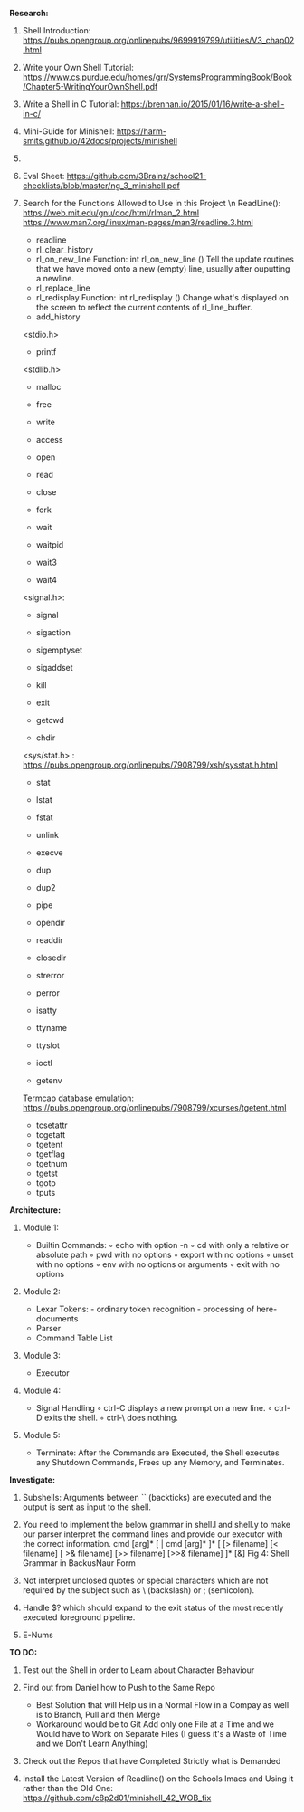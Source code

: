 **Research:**

1. Shell Introduction: https://pubs.opengroup.org/onlinepubs/9699919799/utilities/V3_chap02.html

2. Write your Own Shell Tutorial: https://www.cs.purdue.edu/homes/grr/SystemsProgrammingBook/Book/Chapter5-WritingYourOwnShell.pdf

3. Write a Shell in C Tutorial: https://brennan.io/2015/01/16/write-a-shell-in-c/

4. Mini-Guide for Minishell: https://harm-smits.github.io/42docs/projects/minishell

5. 

3. Eval Sheet: https://github.com/3Brainz/school21-checklists/blob/master/ng_3_minishell.pdf

4. Search for the Functions Allowed to Use in this Project \n
	ReadLine(): https://web.mit.edu/gnu/doc/html/rlman_2.html 
				https://www.man7.org/linux/man-pages/man3/readline.3.html
	- readline
 	- rl_clear_history
 	- rl_on_new_line
		Function: int rl_on_new_line ()
		Tell the update routines that we have moved onto a new (empty) line, usually after ouputting a newline.
 	- rl_replace_line
 	- rl_redisplay
	 	Function: int rl_redisplay ()
		Change what's displayed on the screen to reflect the current contents of rl_line_buffer.
 	- add_history

	<stdio.h>
 	- printf

	<stdlib.h>
 	- malloc
 	- free


 	- write
 	- access

 	- open
 	- read
 	- close


 	- fork
 	- wait
 	- waitpid
 	- wait3
 	- wait4


	<signal.h>:
 	- signal
 	- sigaction
 	- sigemptyset
 	- sigaddset
 	- kill


 	- exit
 	- getcwd
 	- chdir

	<sys/stat.h> : https://pubs.opengroup.org/onlinepubs/7908799/xsh/sysstat.h.html
 	- stat
 	- lstat
 	- fstat


 	- unlink
 	- execve
 	- dup
 	- dup2
 	- pipe
 	- opendir
 	- readdir
 	- closedir
 	- strerror
 	- perror
 	- isatty
 	- ttyname
 	- ttyslot
 	- ioctl
 	- getenv

	Termcap database emulation:  https://pubs.opengroup.org/onlinepubs/7908799/xcurses/tgetent.html
 	- tcsetattr
 	- tcgetatt
 	- tgetent
 	- tgetflag
 	- tgetnum
 	- tgetst
 	- tgoto
 	- tputs


**Architecture:**

1. Module 1:
	- Builtin Commands:
		◦ echo with option -n
		◦ cd with only a relative or absolute path
		◦ pwd with no options
		◦ export with no options
		◦ unset with no options
		◦ env with no options or arguments
		◦ exit with no options

2. Module 2:
	- Lexar
		Tokens:
			- ordinary token recognition
			- processing of here-documents
	- Parser
	- Command Table List

3. Module 3:
	- Executor

4. Module 4:
	- Signal Handling
		◦ ctrl-C displays a new prompt on a new line.
		◦ ctrl-D exits the shell.
		◦ ctrl-\ does nothing.

5. Module 5:
	- Terminate: After the Commands are Executed, the Shell executes any Shutdown Commands, Frees up any Memory, and Terminates.


**Investigate:**

1. Subshells: Arguments between `` (backticks) are executed and the output is sent as 
input to the shell. 

2. You need to implement the below grammar in shell.l and shell.y to make our parser interpret 
the command lines and provide our executor with the correct information. 
cmd [arg]* [ | cmd [arg]* ]*
          [ [> filename] [< filename] [ >& filename] [>> filename] [>>& filename] ]* [&]
Fig 4: Shell Grammar in Backus­Naur Form 

3. Not interpret unclosed quotes or special characters which are not required by the
subject such as \ (backslash) or ; (semicolon).

4. Handle $? which should expand to the exit status of the most recently executed foreground pipeline.

5. E-Nums



**TO DO:**

1. Test out the Shell in order to Learn about Character Behaviour

2. Find out from Daniel how to Push to the Same Repo
	- Best Solution that will Help us in a Normal Flow in a Compay as well is to Branch, Pull and then Merge
	- Workaround would be to Git Add only one File at a Time and we Would have to Work on Separate Files (I guess it's a Waste of Time and we Don't Learn Anything)

3. Check out the Repos that have Completed Strictly what is Demanded

4. Install the Latest Version of Readline() on the Schools Imacs and Using it rather than the Old One: https://github.com/c8p2d01/minishell_42_WOB_fix
